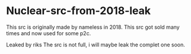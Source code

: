 # Nuclear-src-from-2018-leak
This src is originally made by nameless in 2018.
This src got sold many times and now used for some p2c.

Leaked by riks
The src is not full, i will maybe leak the complet one soon.

